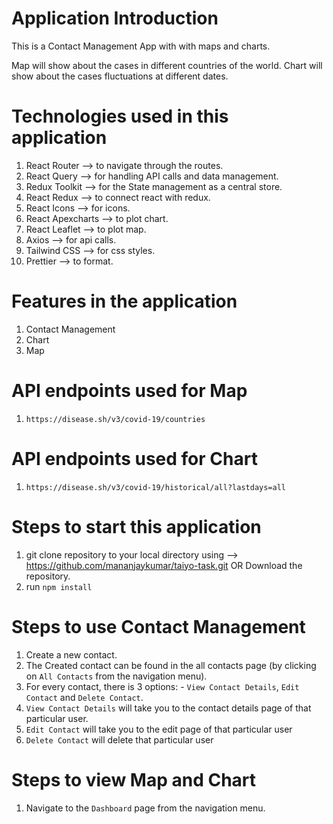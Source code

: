 # Application Introduction

This is a Contact Management App with with maps and charts.

Map will show about the cases in different countries of the world.
Chart will show about the cases fluctuations at different dates.

# Technologies used in this application

1. React Router --> to navigate through the routes.
2. React Query --> for handling API calls and data management.
3. Redux Toolkit --> for the State management as a central store.
4. React Redux --> to connect react with redux.
5. React Icons --> for icons.
6. React Apexcharts --> to plot chart.
7. React Leaflet --> to plot map.
8. Axios --> for api calls.
9. Tailwind CSS --> for css styles.
10. Prettier --> to format.

# Features in the application

1. Contact Management
2. Chart
3. Map

# API endpoints used for Map
1. `https://disease.sh/v3/covid-19/countries`

# API endpoints used for Chart
1. `https://disease.sh/v3/covid-19/historical/all?lastdays=all`

# Steps to start this application

1. git clone repository to your local directory using --> https://github.com/mananjaykumar/taiyo-task.git OR Download the repository.
2. run `npm install`

# Steps to use Contact Management

1. Create a new contact.
2. The Created contact can be found in the all contacts page (by clicking on `All Contacts` from the navigation menu).
3. For every contact, there is 3 options: - `View Contact Details`, `Edit Contact` and `Delete Contact`.
4. `View Contact Details` will take you to the contact details page of that particular user.
5. `Edit Contact` will take you to the edit page of that particular user
6. `Delete Contact` will delete that particular user

# Steps to view Map and Chart

1. Navigate to the `Dashboard` page from the navigation menu.
